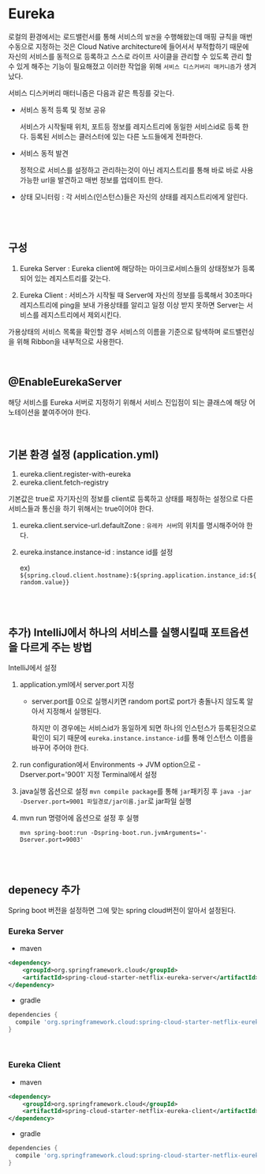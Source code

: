 # Eureka

로컬의 환경에서는 로드밸런서를 통해 서비스의 `발견`을 수행해왔는데 매핑 규칙을 매번 수동으로 지정하는 것은 Cloud Native architecture에 들어서서 부적합하기 때문에 자신의 서비스를 동적으로 등록하고 스스로 라이프 사이클을 관리할 수 있도록 관리 할 수 있게 해주는 기능이 필요해졌고 이러한 작업을 위해 `서비스 디스커버리 매커니즘`가 생겨났다.

서비스 디스커버리 매터니즘은 다음과 같은 특징를 갖는다.

- 서비스 동적 등록 및 정보 공유

  서비스가 시작될때 위치, 포트등 정보를 레지스트리에 동일한 서비스id로 등록 한다. 등록된 서비스는 클러스터에 있는 다른 노드들에게 전파한다.

- 서비스 동적 발견

  정적으로 서비스를 설정하고 관리하는것이 아닌 레지스트리를 통해 바로 바로 사용가능한 url을 발견하고 매번 정보를 업데이트 한다.

- 상태 모니터링 : 각 서비스(인스턴스)들은 자신의 상태를 레지스트리에게 알린다.

<br><br>

## 구성

1. Eureka Server : Eureka client에 해당하는 마이크로서비스들의 상태정보가 등록되어 있는 레지스트리를 갖는다.

1. Eureka Client : 서비스가 시작될 때 Server에 자신의 정보를 등록해서 30초마다 레지스트리에 ping을 보내 가용상태를 알리고 일정 이상 받지 못하면 Server는 서비스를 레지스트리에서 제외시킨다.

가용상태의 서비스 목록을 확인할 경우 서비스의 이름을 기준으로 탐색하며 로드밸런싱을 위해 Ribbon을 내부적으로 사용한다.

<br>

## @EnableEurekaServer

해당 서비스를 Eureka 서버로 지정하기 위해서 서비스 진입점이 되는 클래스에 해당 어노테이션을 붙여주어야 한다.

<br>

## 기본 환경 설정 (application.yml)

1. eureka.client.register-with-eureka
1. eureka.client.fetch-registry

기본값은 true로 자기자신의 정보를 client로 등록하고 상태를 패칭하는 설정으로 다른 서비스들과 통신을 하기 위해서는 true이어야 한다.

1. eureka.client.service-url.defaultZone : `유레카 서버`의 위치를 명시해주어야 한다.
1. eureka.instance.instance-id : instance id를 설정

   ex) `${spring.cloud.client.hostname}:${spring.application.instance_id:${random.value}}`

<br>
<br>

## 추가) IntelliJ에서 하나의 서비스를 실행시킬때 포트옵션을 다르게 주는 방법

IntelliJ에서 설정

1. application.yml에서 server.port 지정

   - server.port를 0으로 실행시키면 random port로 port가 충돌나지 않도록 알아서 지정해서 실행된다.

     하지만 이 경우에는 서비스id가 동일하게 되면 하나의 인스턴스가 등록된것으로 확인이 되기 때문에 `eureka.instance.instance-id`를 통해 인스턴스 이름을 바꾸어 주어야 한다.

1. run configuration에서 Environments -> JVM option으로 -Dserver.port='9001' 지정
   Terminal에서 설정

1. java실행 옵션으로 설정
   `mvn compile package`를 통해 `jar`패키징 후 `java -jar -Dserver.port=9001 파일경로/jar이름.jar`로 jar파일 실행
1. mvn run 명령어에 옵션으로 설정 후 실행

   `mvn spring-boot:run -Dspring-boot.run.jvmArguments='-Dserver.port=9003'`

<br><Br>

## depenecy 추가

Spring boot 버전을 설정하면 그에 맞는 spring cloud버전이 알아서 설정된다.

### Eureka Server

- maven

```xml
<dependency>
    <groupId>org.springframework.cloud</groupId>
    <artifactId>spring-cloud-starter-netflix-eureka-server</artifactId>
</dependency>
```

- gradle

```gradle
dependencies {
  compile 'org.springframework.cloud:spring-cloud-starter-netflix-eureka-server'
}
```

<br>

### Eureka Client

- maven

```xml
<dependency>
    <groupId>org.springframework.cloud</groupId>
    <artifactId>spring-cloud-starter-netflix-eureka-client</artifactId>
</dependency>
```

- gradle

```gradle
dependencies {
  compile 'org.springframework.cloud:spring-cloud-starter-netflix-eureka-client'
}
```

